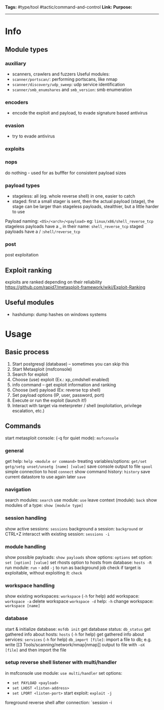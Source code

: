 **Tags:** #type/tool #tactic/command-and-control
**Link:** 
**Purpose:** 

---
# Info
## Module types
### auxiliary
- scanners, crawlers and fuzzers
Useful modules:
- `scanner/portscan/`: performing portscans, like nmap
- `scanner/discovery/udp_sweep`: udp service identification
- `scanner/smb_enumshares` and `smb_version`: smb enumeration
### encoders
- encode the exploit and payload, to evade signature based antivirus
### evasion
- try to evade antivirus
### exploits 
### nops
do nothing - used for as bufffer for consistent payload sizes
### payload types
- stageless: all (eg. whole reverse shell) in one, easier to catch
- staged: first a small stager is sent, then the actual payload (stage), the stage can be larger than stageless payloads, stealthier, but a little harder to use

Payload naming:
`<OS>/<arch>/<payload>`
eg: `linux/x86/shell_reverse_tcp`
stageless payloads have a _ in their name: `shell_reverse_tcp`
staged payloads have a / :`shell/reverse_tcp`
### post
post exploitation
## Exploit ranking
exploits are ranked depending on their reliability
https://github.com/rapid7/metasploit-framework/wiki/Exploit-Ranking
## Useful modules
- hashdump: dump hashes on windows systems
# Usage
## Basic process
1. Start postgresql (database) – sometimes you can skip this
2. Start Metasploit (msfconsole)
3. Search for exploit
4. Choose (use) exploit (Ex.: xp_cmdshell enabled)
5. info command – get exploit information and ranking
6. Choose (set) payload (Ex: reverse tcp shell)
7. Set payload options (IP, user, password, port)
8. Execute or run the exploit (launch it!)
9. Interact with target via meterpreter / shell (exploitation, privilege escalation, etc.)
## Commands 
start metasploit console: (-q for quiet mode): `msfconsole`
### general
get help: `help <module or command>` 
treating variables/options: `get/set getg/setg unset/unsetg [name] [value]`
save console output to file `spool`
simple connection to host `connect`
show command history: `history`
save current datastore to use again later `save`
### navigation
search modules: `search`
use module: `use`
leave context (module): `back`
show modules of a type: `show [module type]`
### session handling
show active sessions: `sessions`
background a session: `background` or CTRL+Z
interacct with existing session: `sessions -i`
### module handling
show possible payloads: `show payloads`
show options: `options`
set option: `set [option] [value]`
set rhosts option to hosts from database: `hosts -R`
run module: `run` - add `-j` to run as background job
check if target is exploitable, without exploiting it: `check`
### workspace handling
show existing workspaces: `workspace` (`-h` for help)
add workspace: `workspace -a`
delete workspace `workspace -d`
help: `-h`
change workspace: `workspace [name]`
### database
start & initialize database: `msfdb init` 
get database status: `db_status`
get gathered info about hosts: `hosts` (`-h` for help)
get gathered info about services: `services` (`-h` for help)
`db_import [file]`: import a file to db; e.g. write [[3 Tools/scanning/network/nmap|nmap]] output to file with `-oX [file]` and then import the file

### setup reverse shell listener with multi/handler
in msfconsole use module: `use multi/handler`
set options:
-  `set PAYLOAD <payload>`
-  `set LHOST <listen-address>`
-  `set LPORT <listen-port>`
start exploit: `exploit -j`

foreground reverse shell after connection: `session -i <number>
